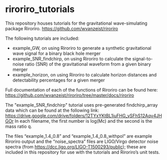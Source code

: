 # riroriro_tutorials
This repository houses tutorials for the gravitational wave-simulating package Riroriro. https://github.com/wvanzeist/riroriro

The following tutorials are included:
- example_GW, on using Riroriro to generate a synthetic gravitational wave signal for a binary black hole merger
- example_SNR_findchirp, on using Riroriro to calculate the signal-to-noise ratio (SNR) of the gravitational waveform from a given binary merger
- example_horizon, on using Riroriro to calculate horizon distances and detectability percentages for a given merger

Full documentation of each of the functions of Riroriro can be found here: https://github.com/wvanzeist/riroriro/tree/master/docs/riroriro

The "example_SNR_findchirp" tutorial uses pre-generated findchirp_array data which can be found at the following link: https://drive.google.com/drive/folders/12TYxYKtBL1iuFHG_ySFhS12Aqv4JHGOr In each filename, the first number is log(Mc) and the second is the mass ratio q.

The files “example_1.4_0.8” and “example_1.4_0.8_withpol” are example Riroriro output and the “noise_spectra” files are LIGO/Virgo detector noise spectra (from https://dcc.ligo.org/LIGO-T1500293/public); these are included in this repository for use with the tutorials and Riroriro’s unit tests.